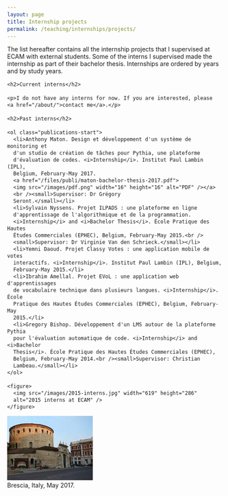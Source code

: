 ```yaml
---
layout: page
title: Internship projects
permalink: /teaching/internships/projects/
---
```


<div class="page-col-wrapper">
  <div class="page-col page-col-1">
    <p>The list hereafter contains all the internship projects that I supervised
    at ECAM with external students. Some of the interns I supervised made the
    internship as part of their bachelor thesis. Internships are ordered by 
    years and by study years.</p>

    <h2>Current interns</h2>

    <p>I do not have any interns for now. If you are interested, please
    <a href="/about/">contact me</a>.</p>

    <h2>Past interns</h2>

    <ol class="publications-start">
      <li>Anthony Maton. Design et développement d'un système de monitoring et
      d'un studio de création de tâches pour Pythia, une plateforme
      d'évaluation de codes. <i>Internship</i>. Institut Paul Lambin (IPL),
      Belgium, February-May 2017.
      <a href="/files/publi/maton-bachelor-thesis-2017.pdf">
      <img src="/images/pdf.png" width="16" height="16" alt="PDF" /></a>
      <br /><small>Supervisor: Dr Grégory
      Seront.</small></li>
      <li>Sylvain Nyssens. Projet ILPADS : une plateforme en ligne
      d'apprentissage de l'algorithmique et de la programmation.
      <i>Internship</i> and <i>Bachelor Thesis</i>. École Pratique des Hautes
      Études Commerciales (EPHEC), Belgium, February-May 2015.<br />
      <small>Supervisor: Dr Virginie Van den Schrieck.</small></li>
      <li>Yemni Daoud. Projet Classy Votes : une application mobile de votes
      interactifs. <i>Internship</i>. Institut Paul Lambin (IPL), Belgium,
      February-May 2015.</li>
      <li>Ibrahim Amellal. Projet EVoL : une application web d'apprentissages
      de vocabulaire technique dans plusieurs langues. <i>Internship</i>. École
      Pratique des Hautes Études Commerciales (EPHEC), Belgium, February-May
      2015.</li>
      <li>Gregory Bishop. Développement d'un LMS autour de la plateforme Pythia
      pour l'évaluation automatique de code. <i>Internship</i> and <i>Bachelor
      Thesis</i>. École Pratique des Hautes Études Commerciales (EPHEC),
      Belgium, February-May 2014.<br /><small>Supervisor: Christian
      Lambeau.</small></li>
    </ol>

    <figure>
      <img src="/images/2015-interns.jpg" width="619" height="286"
      alt="2015 interns at ECAM" />
    </figure>
  </div>
  <div class="page-col page-col-2">
    <p><img src="/images/brescia.jpg" alt="Brescia, Italy, May 2017."
    width="200" height="150" /><br />Brescia, Italy, May 2017.</p>
  </div>
</div>
